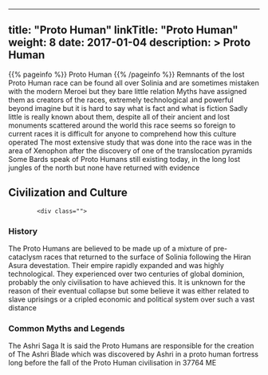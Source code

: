 
---
title: "Proto Human"
linkTitle: "Proto Human"
weight: 8
date: 2017-01-04
description: >
 Proto Human
---

{{% pageinfo %}}
Proto Human
{{% /pageinfo %}}
Remnants of the lost Proto Human race can be found all over Solinia and are sometimes mistaken with the modern Meroei but they bare little relation  Myths have assigned them as creators of the races, extremely technological and powerful beyond imagine but it is hard to say what is fact and what is fiction  Sadly little is really known about them, despite all of their ancient and lost monuments scattered around the world this race seems so foreign to current races it is difficult for anyone to comprehend how this culture operated  The most extensive study that was done into the race was in the area of Xenophon after the discovery of one of the translocation pyramids  Some Bards speak of Proto Humans still existing today, in the long lost jungles of the north but none have returned with evidence

## Civilization and Culture


            <div class="">
                                  
                  
                  
                 
                 
                 
                 
                 
                                                                                                    

### History

The Proto Humans are believed to be made up of a mixture of pre-cataclysm races that returned to the surface of Solinia following the Hiran Asura devestation. Their empire rapidly expanded and was highly technological. They experienced over two centuries of global dominion, probably the only civilisation to have achieved this.  It is unknown for the reason of their eventual collapse but some believe it was either related to slave uprisings or a cripled economic and political system over such a vast distance

### Common Myths and Legends

The Ashri Saga  It is said the Proto Humans are responsible for the creation of The Ashri Blade which was discovered by Ashri in a proto human fortress long before the fall of the Proto Human civilisation in 37764 ME

                                            
